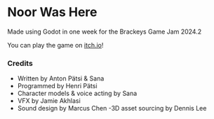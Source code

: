 # Noor Was Here

Made using Godot in one week for the Brackeys Game Jam 2024.2

You can play the game on [itch.io](https://tupperwarefan.itch.io/noor)!

### Credits

- Written by Anton Pätsi & Sana
- Programmed by Henri Pätsi
- Character models & voice acting by Sana
- VFX by Jamie Akhlasi
- Sound design by Marcus Chen
 -3D asset sourcing by Dennis Lee
